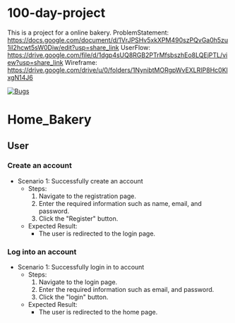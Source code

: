 # 100-day-project
This is a project for a online bakery.
ProblemStatement: https://docs.google.com/document/d/1VrJPSHv5xkXPM490szPQvGa0h5zu1iI2hcwt5sW0Diw/edit?usp=share_link
UserFlow: https://drive.google.com/file/d/1dgp4sUQ8RGB2PTrMfsbszhEo8LQEjPTL/view?usp=share_link
Wireframe: https://drive.google.com/drive/u/0/folders/1NynibtMORgpWvEXLRIP8Hc0KlxgN14J6

[![Bugs](https://sonarcloud.io/api/project_badges/measure?project=fssa-batch3_praveenkumar.sekar__web_project&metric=bugs)](https://sonarcloud.io/summary/new_code?id=fssa-batch3_praveenkumar.sekar__web_project)

<!-- ## USER CRUD 
    - Register
    - Log In
    - Update user details
    - Delete user

## PRODUCT CRUD 
    - Create product
    - Read product
    - Update product
    - Delete product

## CART 
    - Add and remove products to cart
    - Changing the quantity of products
    - Displaying price of products respect to quantity
    - Summarize price of products -->

# Home_Bakery

## User

### Create an account
- Scenario 1: Successfully create an account
    - Steps:
        1. Navigate to the registration page.
        2. Enter the required information such as name, email, and password.
        3. Click the "Register" button.
    - Expected Result:
        - The user is redirected to the login page.

### Log into an account
- Scenario 1: Successfully login in to account
    - Steps:
        1. Navigate to the login page.
        2. Enter the required information such as email, and password.
        3. Click the "login" button.
    - Expected Result:
        - The user is redirected to the home page.

<!-- ### View products/items
- Scenario 1: Successfully view products/items
    - Steps:
        1. Log in as a user.
        2. Navigate to the product listing page.
        3. View the list of available products/items.
    - Expected Result:
        - The user can view the list of available products/items.

### View product/item details
- Scenario 1: Successfully view product/item details
    - Steps:
        1. Log in as a user.
        2. Navigate to the product listing page.
        3. Select a product/item to view its details.
    - Expected Result:
        - The user can view the details of the selected product/item. -->
